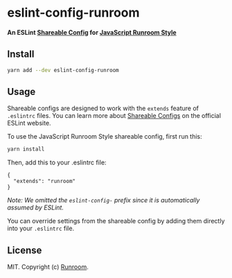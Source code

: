 # eslint-config-runroom

#### An ESLint [Shareable Config](http://eslint.org/docs/developer-guide/shareable-configs) for [JavaScript Runroom Style](https://runroom.es)

## Install

```bash
yarn add --dev eslint-config-runroom
```

## Usage

Shareable configs are designed to work with the `extends` feature of `.eslintrc` files.
You can learn more about
[Shareable Configs](http://eslint.org/docs/developer-guide/shareable-configs) on the
official ESLint website.

To use the JavaScript Runroom Style shareable config, first run this:

```bash
yarn install
```

Then, add this to your .eslintrc file:

```
{
  "extends": "runroom"
}
```

*Note: We omitted the `eslint-config-` prefix since it is automatically assumed by ESLint.*

You can override settings from the shareable config by adding them directly into your
`.eslintrc` file.

## License

MIT. Copyright (c) [Runroom](https://runroom.es).
